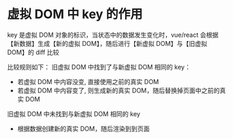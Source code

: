 # 虚拟 DOM 中 key 的作用 [](#虚拟dom中key的作用)

key 是虚拟 DOM 对象的标识，当状态中的数据发生变化时，vue/react 会根据【新数据】生成【新的虚拟 DOM】，随后进行【新虚拟 DOM】与【旧虚拟 DOM】的 diff 比较

比较规则如下：
旧虚拟 DOM 中找到了与新虚拟 DOM 相同的 key：

- 若虚拟 DOM 中内容没变, 直接使用之前的真实 DOM
- 若虚拟 DOM 中内容变了, 则生成新的真实 DOM，随后替换掉页面中之前的真实 DOM

旧虚拟 DOM 中未找到与新虚拟 DOM 相同的 key

- 根据数据创建新的真实 DOM，随后渲染到到页面
